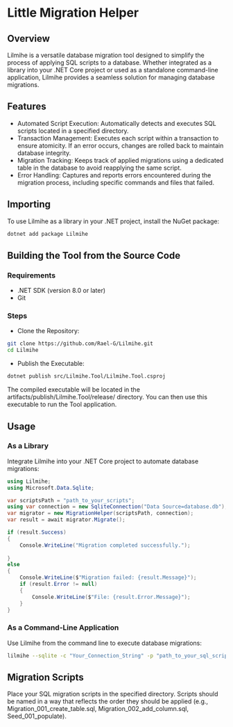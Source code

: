 # Little Migration Helper
## Overview
Lilmihe is a versatile database migration tool designed to simplify the process of applying SQL scripts to a database. Whether integrated as a library into your .NET Core project or used as a standalone command-line application, Lilmihe provides a seamless solution for managing database migrations.

## Features
* Automated Script Execution: Automatically detects and executes SQL scripts located in a specified directory.
* Transaction Management: Executes each script within a transaction to ensure atomicity. If an error occurs, changes are rolled back to maintain database integrity.
* Migration Tracking: Keeps track of applied migrations using a dedicated table in the database to avoid reapplying the same script.
* Error Handling: Captures and reports errors encountered during the migration process, including specific commands and files that failed.

## Importing
To use Lilmihe as a library in your .NET project, install the NuGet package:

```bash
dotnet add package Lilmihe
```

## Building the Tool from the Source Code
### Requirements
* .NET SDK (version 8.0 or later)
* Git
### Steps

* Clone the Repository:
```bash
git clone https://github.com/Rael-G/Lilmihe.git
cd Lilmihe
```

* Publish the Executable:
```bash
dotnet publish src/Lilmihe.Tool/Lilmihe.Tool.csproj
```
The compiled executable will be located in the artifacts/publish/Lilmihe.Tool/release/ directory. You can then use this executable to run the Tool application.

## Usage
### As a Library
Integrate Lilmihe into your .NET Core project to automate database migrations:
```C#
using Lilmihe;
using Microsoft.Data.Sqlite;

var scriptsPath = "path_to_your_scripts";
using var connection = new SqliteConnection("Data Source=database.db");
var migrator = new MigrationHelper(scriptsPath, connection);
var result = await migrator.Migrate();

if (result.Success)
{
    Console.WriteLine("Migration completed successfully.");
    
}
else
{
    Console.WriteLine($"Migration failed: {result.Message}");
    if (result.Error != null)
    {
        Console.WriteLine($"File: {result.Error.Message}");
    }
}
```

### As a Command-Line Application
Use Lilmihe from the command line to execute database migrations:

```bash
lilmihe --sqlite -c "Your_Connection_String" -p "path_to_your_sql_scripts"
```

## Migration Scripts
Place your SQL migration scripts in the specified directory. Scripts should be named in a way that reflects the order they should be applied (e.g., Migration_001_create_table.sql, Migration_002_add_column.sql, Seed_001_populate).
